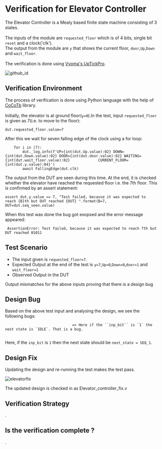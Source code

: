 # Verification for Elevator Controller
The Elevator Controller is a Mealy based finite state machine consisting of 3 states.<br>
<br>The inputs of the module are `requested_floor` which is of 4 bits, single bit `reset` and a clock('clk'). <br>The output from the module are `y` that shows the current floor, `door`,`Up`,`Down` and `wait_floor`.<br>
<br>The verification is done using [Vyoma's UpTickPro](https://vyomasystems.com).

![github_id](https://user-images.githubusercontent.com/84652232/181879292-9b0057a9-14a5-48eb-8640-1f4c2f89e669.png)



## Verification Environment

The process of verification is done using Python language with the help of [CoCoTb](https://www.cocotb.org/) library.
<br> <br>
Initially, the elevator is at ground floor(`y=0`).In the test, input `requested_floor` is given as 7(i.e. to move to the floor):


```
dut.requested_floor.value=7   
```
After this we wait for seven falling edge of the clock using a for loop:
```
    for i in (7):
        dut._log.info(f'UP={int(dut.Up.value):02} DOWN={int(dut.Down.value):02} DOOR={int(dut.door.value):02} WAITING={int(dut.wait_floor.value):02}             CURRENT_FLOOR={int(dut.y.value):04}')
        await FallingEdge(dut.clk)

```
The output from the DUT are seen during this time. At the end, it is checked whether the elevator have reached the requested floor i.e. the 7th floor. This is confirmed by an assert statement:
```
assert dut.y.value == 7, "Test failed, because it was expected to reach {B}th but DUT reached {OUT} ".format(B=7, OUT=dut.seq_seen.value)
```
When this test was done the bug got exopsed and the error message appeared:
```
 AssertionError: Test failed, because it was expected to reach 7th but DUT reached 01011
```




## Test Scenario ##

- The input given is `requested_floor=7`.
- Expected Output at the end of the test is `y=7`,`Up=0`,`Down=0`,`door=1` and `wait_floor=1`
- Observed Output in the DUT 

Output mismatches for the above inputs proving that there is a design bug


## Design Bug
Based on the above test input and analysing the design, we see the following bugs:

```
                               => Here if the ``inp_bit`` is `1` the next state is `IDLE`. That is a bug.
 
```
Here, if the `inp_bit` is `1` then the next state should be `next_state = SEQ_1`.

## Design Fix
Updating the design and re-running the test makes the test pass.

![elevatorfix](https://user-images.githubusercontent.com/84652232/182021154-3483e47b-da5c-4fd3-888d-653341266986.png)


The updated design is checked in as Elevator_controller_fix.v

## Verification Strategy
.

## Is the verification complete ?
.

